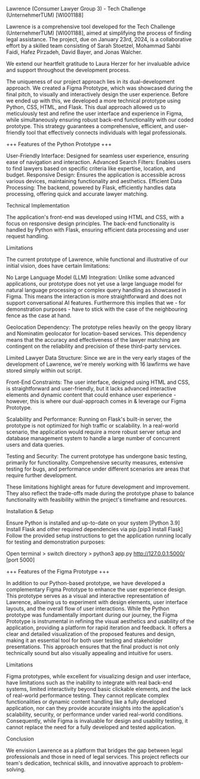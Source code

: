 Lawrence (Consumer Lawyer Group 3) - Tech Challenge (UnternehmerTUM) [WI001188]

Lawrence is a comprehensive tool developed for the Tech Challenge (UnternehmerTUM) [WI001188], aimed at simplifying the process of finding legal assistance.
The project, due on January 23rd, 2024, is a collaborative effort by a skilled team consisting of Sarah Stoetzel, Mohammad Sahbi Faidi, Hafez Pirzadeh, David Bayer, and Jonas Walcher.

We extend our heartfelt gratitude to Laura Herzer for her invaluable advice and support throughout the development process.

The uniqueness of our project approach lies in its dual-development approach. We created a Figma Prototype, which was showcased during the final pitch,
to visually and interactively design the user experience. Before we ended up with this, we developed a more technical prototype using Python, CSS, HTML, and Flask.
This dual approach allowed us to meticulously test and refine the user interface and experience in Figma, while simultaneously ensuring robust back-end functionality
with our coded prototype. This strategy guarantees a comprehensive, efficient, and user-friendly tool that effectively connects individuals with legal professionals.

+++ Features of the Python Prototype +++

User-Friendly Interface: Designed for seamless user experience, ensuring ease of navigation and interaction.
Advanced Search Filters: Enables users to find lawyers based on specific criteria like expertise, location, and budget.
Responsive Design: Ensures the application is accessible across various devices, maintaining functionality and aesthetics.
Efficient Data Processing: The backend, powered by Flask, efficiently handles data processing, offering quick and accurate lawyer matching.

Technical Implementation

The application's front-end was developed using HTML and CSS, with a focus on responsive design principles.
The back-end functionality is handled by Python with Flask, ensuring efficient data processing and user request handling.

Limitations

The current prototype of Lawrence, while functional and illustrative of our initial vision, does have certain limitations:

No Large Language Model (LLM) Integration: Unlike some advanced applications, our prototype does not yet use a large language model for natural
language processing or complex query handling as showcased in Figma. This means the interaction is more straightforward and does not support conversational AI features.
Furthermore this implies that we - for demonstration purposes - have to stick with the case of the neighbouring fence as the case at hand.

Geolocation Dependency: The prototype relies heavily on the geopy library and Nominatim geolocator for location-based services.
This dependency means that the accuracy and effectiveness of the lawyer matching are contingent on the reliability and precision of these third-party services.

Limited Lawyer Data Structure: Since we are in the very early stages of the development of Lawrence, we're merely working with 16 lawfirms we have stored simply within out script.

Front-End Constraints: The user interface, designed using HTML and CSS, is straightforward and user-friendly, but it lacks advanced interactive elements and
dynamic content that could enhance user experience - however, this is where our dual-approach comes in & leverage our Figma Prototype.

Scalability and Performance: Running on Flask's built-in server, the prototype is not optimized for high traffic or scalability. In a real-world scenario,
the application would require a more robust server setup and database management system to handle a large number of concurrent users and data queries.

Testing and Security: The current prototype has undergone basic testing, primarily for functionality. Comprehensive security measures, extensive testing for bugs,
and performance under different scenarios are areas that require further development.

These limitations highlight areas for future development and improvement. They also reflect the trade-offs made during the prototype phase to balance 
functionality with feasibility within the project's timeframe and resources.


Installation & Setup

Ensure Python is installed and up-to-date on your system [Python 3.9]
Install Flask and other required dependencies via pip.[pip3 install Flask]
Follow the provided setup instructions to get the application running locally for testing and demonstration purposes:

Open terminal > switch directory > python3 app.py
http://127.0.0.1:5000/ [port 5000]


+++ Features of the Figma Prototype +++

In addition to our Python-based prototype, we have developed a complementary Figma Prototype to enhance the user experience design. This prototype serves as a visual and interactive representation of Lawrence, allowing us to experiment with design elements, user interface layouts, and the overall flow of user interactions. While the Python prototype was fundamentally important during our journey, the Figma Prototype is instrumental in refining the visual aesthetics and usability of the application, providing a platform for rapid iteration and feedback. It offers a clear and detailed visualization of the proposed features and design, making it an essential tool for both user testing and stakeholder presentations. This approach ensures that the final product is not only technically sound but also visually appealing and intuitive for users.

Limitations

Figma prototypes, while excellent for visualizing design and user interface, have limitations such as the inability to integrate with real back-end systems, limited interactivity beyond basic clickable elements, and the lack of real-world performance testing. They cannot replicate complex functionalities or dynamic content handling like a fully developed application, nor can they provide accurate insights into the application's scalability, security, or performance under varied real-world conditions. Consequently, while Figma is invaluable for design and usability testing, it cannot replace the need for a fully developed and tested application.

Conclusion

We envision Lawrence as a platform that bridges the gap between legal professionals and those in need of legal services.
This project reflects our team's dedication, technical skills, and innovative approach to problem-solving.

